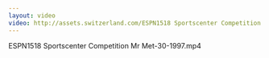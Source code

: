 ```yaml
---
layout: video
video: http://assets.switzerland.com/ESPN1518 Sportscenter Competition Mr Met-30-1997.mp4
---
```

ESPN1518 Sportscenter Competition Mr Met-30-1997.mp4
